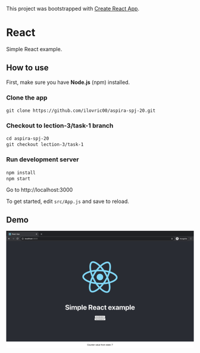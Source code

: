 This project was bootstrapped with [Create React App](https://github.com/facebook/create-react-app).

# **React** #

Simple React example.


## How to use ##
First, make sure you have **Node.js** (npm) installed.

### Clone the app

```
git clone https://github.com/ilovric00/aspira-spj-20.git
```

### Checkout to lection-3/task-1 branch

```
cd aspira-spj-20
git checkout lection-3/task-1
```

### Run development server

```
npm install
npm start
```
Go to http://localhost:3000


To get started, edit `src/App.js` and save to reload.

## Demo

![Demo](./src/assets/Demo.png)
